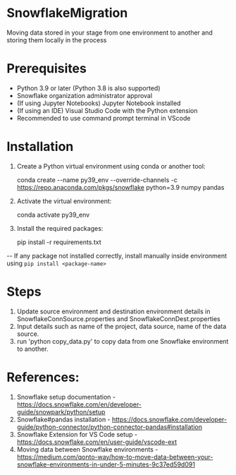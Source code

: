 # SnowflakeMigration
Moving data stored in your stage from one environment to another and storing them locally in the process

# Prerequisites

- Python 3.9 or later (Python 3.8 is also supported)
- Snowflake organization administrator approval
- (If using Jupyter Notebooks) Jupyter Notebook installed
- (If using an IDE) Visual Studio Code with the Python extension
- Recommended to use command prompt terminal in VScode

# Installation

1. Create a Python virtual environment using conda or another tool:

   conda create --name py39_env --override-channels -c https://repo.anaconda.com/pkgs/snowflake python=3.9 numpy pandas

2. Activate the virtual environment:

   conda activate py39_env

3. Install the required packages:

   pip install -r requirements.txt

-- If any package not installed correctly, install manually inside environment using `pip install <package-name>`

# Steps

1. Update source environment and destination environment details in SnowflakeConnSource.properties and SnowflakeConnDest.properties
2. Input details such as name of the project, data source, name of the data source.
3. run 'python copy_data.py' to copy data from one Snowflake environment to another.

# References:

1. Snowflake setup documentation - https://docs.snowflake.com/en/developer-guide/snowpark/python/setup
2. Snowflake#pandas installation - https://docs.snowflake.com/developer-guide/python-connector/python-connector-pandas#installation 
3. Snowflake Extension for VS Code setup - https://docs.snowflake.com/en/user-guide/vscode-ext
4. Moving data between Snowflake environments - https://medium.com/qonto-way/how-to-move-data-between-your-snowflake-environments-in-under-5-minutes-9c37ed59d091
